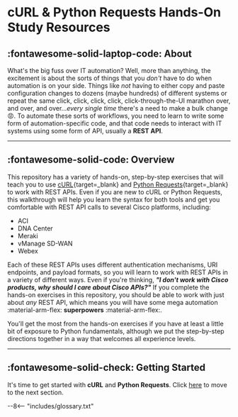# cURL & Python Requests Hands-On Study Resources

## :fontawesome-solid-laptop-code: About

What's the big fuss over IT automation?  Well, more than anything, the excitement is about the sorts of things that you _don't_ have to do when automation is on your side.  Things like _not_ having to either copy and paste configuration changes to dozens (maybe hundreds) of different systems or repeat the same click, click, click, click, click-through-the-UI marathon over, and over, and over..._every single time_ there's a need to make a bulk change :rage:.  To automate these sorts of workflows, you need to learn to write some form of automation-specific code, and that code needs to interact with IT systems using some form of API, usually a **REST API**.

---

## :fontawesome-solid-code: Overview

This repository has a variety of hands-on, step-by-step exercises that will teach you to use [cURL](https://curl.se "cURL Homepage"){target=_blank} and [Python Requests](https://docs.python-requests.org/ "Python Requests Homepage"){target=_blank} to work with REST APIs. Even if you are new to cURL or Python Requests, this walkthrough will help you learn the syntax for both tools and get you comfortable with REST API calls to several Cisco platforms, including:

- ACI
- DNA Center
- Meraki
- vManage SD-WAN
- Webex

Each of these REST APIs uses different authentication mechanisms, URI endpoints, and payload formats, so you will learn to work with REST APIs in a variety of different ways. Even if you're thinking, **_"I don't work with Cisco products, why should I care about Cisco APIs?"_**  If you complete the hands-on exercises in this repository, you should be able to work with just about _any_ REST API, which means you will have some mega automation :material-arm-flex: **superpowers** :material-arm-flex:.

You'll get the most from the hands-on exercises if you have at least a little bit of exposure to Python fundamentals, although we put the step-by-step directions together in a way that welcomes all experience levels.

---

## :fontawesome-solid-check: Getting Started

It's time to get started with **cURL** and **Python Requests**.  Click [here](sections/section_1/ "Next Section") to move to the next section.

--8<-- "includes/glossary.txt"
